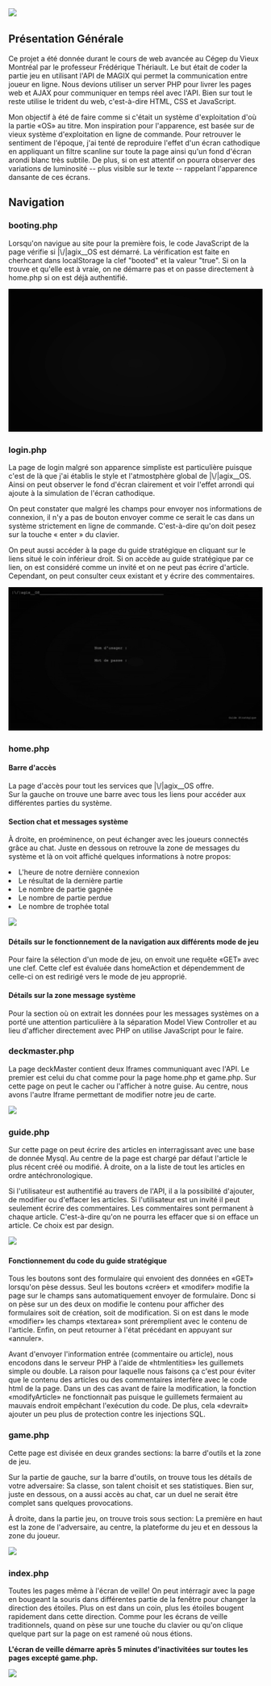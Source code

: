 <img src="asset/logo/logo.gif">

<h2>Présentation Générale</h2>
<p>
Ce projet a été donnée durant le cours de web avancée au Cégep du Vieux Montréal par le professeur Frédérique Thériault. Le but était de coder la partie jeu en utilisant l'API de MAGIX qui permet la communication entre joueur en ligne. Nous devions utiliser un server PHP pour livrer les pages web et AJAX pour communiquer en temps réel avec l'API. Bien sur tout le reste utilise le trident du web, c'est-à-dire HTML, CSS et JavaScript.
</p> 
<p>
Mon objectif à été de faire comme si c'était un système d'exploitation d'où la partie «OS» au titre. Mon inspiration pour l'apparence, est basée sur de vieux système d'exploitation en ligne de commande. Pour retrouver le sentiment de l'époque, j'ai tenté de reproduire l'effet d'un écran cathodique en appliquant un filtre scanline sur toute la page ainsi qu'un fond d'écran arondi blanc très subtile. De plus, si on est attentif on pourra observer des variations de luminosité -- plus visible sur le texte -- rappelant l'apparence dansante de ces écrans.
</p>
<h2>Navigation</h2>

<h3>booting.php</h3>
<p>
Lorsqu'on navigue au site pour la première fois, le code JavaScript de la page vérifie si |\/|agix__OS est démarré. La vérification est faite en cherhcant dans localStorage la clef "booted" et la valeur "true". Si on la trouve et qu'elle est à vraie, on ne démarre pas et on passe directement à home.php si on est déjà authentifié. 
</p>
<img src="asset/readme/booting/booting.gif"/>

<h3>login.php</h3>
<p>
La page de login malgré son apparence simpliste est particulière puisque c'est de là que j'ai établis le style et l'atmostphère global de |\/|agix__OS. Ainsi on peut observer le fond d'écran clairement et voir l'effet arrondi qui ajoute à la simulation de l'écran cathodique.
</p>
<p>
On peut constater que malgré les champs pour envoyer nos informations de connexion, il n'y a pas de bouton envoyer comme ce serait le cas dans un système strictement en ligne de commande. C'est-à-dire qu'on doit pesez sur la touche « enter » du clavier.
</p>
<p>
On peut aussi accéder à la page du guide stratégique en cliquant sur le liens situé le coin inférieur droit. Si on accède au guide stratégique par ce lien, on est considéré comme un invité et on ne peut pas écrire d'article. Cependant, on peut consulter ceux existant et y écrire des commentaires.
</p>
<img src="asset/readme/login/login.gif"/>

<h3>home.php</h3>
<h4>Barre d'accès</h4>
<p>
La page d'accès pour tout les services que |\/|agix__OS offre. 
<br>
Sur la gauche on trouve une barre avec tous les liens pour accéder aux différentes parties du système.
<br>
<h4>Section chat et messages système</h4>
<p>
À droite, en proéminence, on peut échanger avec les joueurs connectés grâce au chat. Juste en dessous on retrouve la zone de messages du système et là on voit affiché quelques informations à notre propos:
<li>L'heure de notre dernière connexion</li>
<li>Le résultat de la dernière partie</li>
<li>Le nombre de partie gagnée</li>
<li>Le nombre de partie perdue</li>
<li>Le nombre de trophée total </li>
</p>
<img src="asset/readme/home/home.gif"/>

<h4>
Détails sur le fonctionnement de la navigation aux différents mode de jeu
</h4>
<p>
Pour faire la sélection d'un mode de jeu, on envoit une requête «GET» avec une clef. Cette clef est évaluée dans homeAction et dépendemment de celle-ci on est redirigé vers le mode de jeu approprié. 
<h4>
Détails sur la zone message système
</h4>
Pour la section où on extrait les données pour les messages systèmes on a porté une attention particulière à la séparation Model View Controller et au lieu d'afficher directement avec PHP on utilise JavaScript pour le faire.
</p>

<h3>deckmaster.php</h3>
<p>
La page deckMaster contient deux Iframes communiquant avec l'API. Le premier est celui du chat comme pour la page home.php et game.php. Sur cette page on peut le cacher ou l'afficher à notre guise. Au centre, nous avons l'autre Iframe permettant de modifier notre jeu de carte.
</p>
<img src="asset/readme/deckmaster/deckmaster.gif"/>

<h3>guide.php</h3>
<p>
Sur cette page on peut écrire des articles en interragissant avec une base de donnée Mysql. Au centre de la page est chargé par défaut l'article le plus récent créé ou modifié. À droite, on a la liste de tout les articles en ordre antéchronologique.
</p>
<p>
Si l'utilisateur est authentifié au travers de l'API, il a la possibilité d'ajouter, de modifier ou d'effacer les articles. Si l'utilisateur est un invité il peut seulement écrire des commentaires. Les commentaires sont permanent à chaque article. C'est-à-dire qu'on ne pourra les effacer que si on efface un article. Ce choix est par design.
</p>
<img src="asset/readme/guide/guide.gif"/>

<h4>Fonctionnement du code du guide stratégique</h4>
<p>
Tous les boutons sont des formulaire qui envoient des données en «GET» lorsqu'on pèse dessus. Seul les boutons «créer» et «modifer» modifie la page sur le champs sans automatiquement envoyer de formulaire. Donc si on pèse sur un des deux on modifie le contenu pour afficher des formulaires soit de création, soit de modification. Si on est dans le mode «modifier» les champs «textarea» sont préremplient avec le contenu de l'article. Enfin, on peut retourner à l'état précédant en appuyant sur «annuler». <br>
</p>
<p>
Avant d'envoyer l'information entrée (commentaire ou article), nous encodons dans le serveur PHP à l'aide de «htmlentities» les guillemets simple ou double. La raison pour laquelle nous faisons ça c'est pour éviter que le contenu des articles ou des commentaires interfère avec le code html de la page. Dans un des cas avant de faire la modification, la fonction «modifyArticle» ne fonctionnait pas puisque le guillemets fermaient au mauvais endroit empêchant l'exécution du code. De plus, cela «devrait» ajouter un peu plus de protection contre les injections SQL.
</p>
<h3>game.php</h3>
<p>
Cette page est divisée en deux grandes sections: la barre d'outils et la zone de jeu.
</p>
<p>
Sur la partie de gauche, sur la barre d'outils, on trouve tous les détails de votre adversaire: Sa classe, son talent choisit et ses statistiques. Bien sur, juste en dessous, on a aussi accès au chat, car un duel ne serait être complet sans quelques provocations.
</p>
<p>
À droite, dans la partie jeu, on trouve trois sous section: La première en haut est la zone de l'adversaire, au centre, la plateforme du jeu et en dessous la zone du joueur.
</p>
<img src="asset/readme/game/game.gif"/>

<h3>index.php</h3>
<p>
Toutes les pages même à l'écran de veille! On peut intérragir avec la page en bougeant la souris dans différentes partie de la fenêtre pour changer la direction des étoiles. Plus on est dans un coin, plus les étoiles bougent rapidement dans cette direction. Comme pour les écrans de veille traditionnels, quand on pèse sur une touche du clavier ou qu'on clique quelque part sur la page on est ramené où nous étions.
</p>

<p>
<strong>L'écran de veille démarre après 5 minutes d'inactivitées sur toutes les pages excepté game.php.</strong>
</p>
<img src="asset/readme/screensaver/screensaverMouvement.gif"/>
